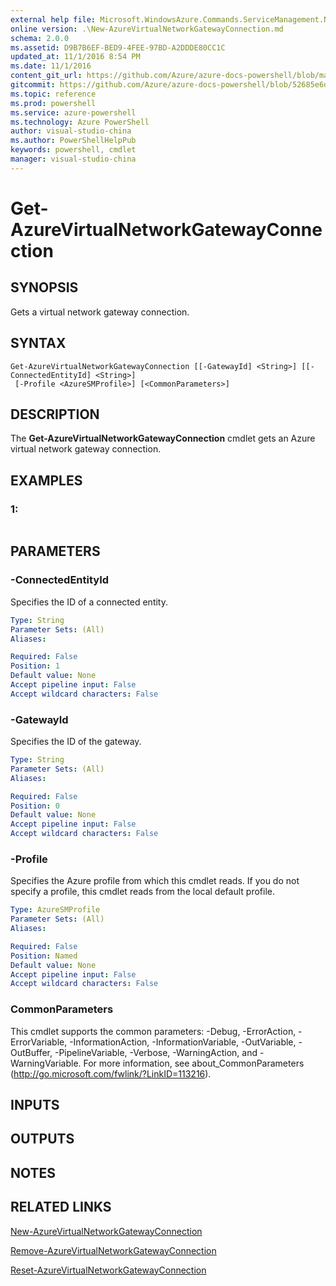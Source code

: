 ```yaml
---
external help file: Microsoft.WindowsAzure.Commands.ServiceManagement.Network.dll-Help.xml
online version: .\New-AzureVirtualNetworkGatewayConnection.md
schema: 2.0.0
ms.assetid: D9B7B6EF-BED9-4FEE-97BD-A2DDDE80CC1C
updated_at: 11/1/2016 8:54 PM
ms.date: 11/1/2016
content_git_url: https://github.com/Azure/azure-docs-powershell/blob/master/azureps-cmdlets-docs/ServiceManagement/Azure.Networking/v1.6.1/Get-AzureVirtualNetworkGatewayConnection.md
gitcommit: https://github.com/Azure/azure-docs-powershell/blob/52685e6d246396611d0a7cb1781c171e33e2a4ff/azureps-cmdlets-docs/ServiceManagement/Azure.Networking/v1.6.1/Get-AzureVirtualNetworkGatewayConnection.md
ms.topic: reference
ms.prod: powershell
ms.service: azure-powershell
ms.technology: Azure PowerShell
author: visual-studio-china
ms.author: PowerShellHelpPub
keywords: powershell, cmdlet
manager: visual-studio-china
---
```


# Get-AzureVirtualNetworkGatewayConnection

## SYNOPSIS
Gets a virtual network gateway connection.

## SYNTAX

```
Get-AzureVirtualNetworkGatewayConnection [[-GatewayId] <String>] [[-ConnectedEntityId] <String>]
 [-Profile <AzureSMProfile>] [<CommonParameters>]
```

## DESCRIPTION
The **Get-AzureVirtualNetworkGatewayConnection** cmdlet gets an Azure virtual network gateway connection.

## EXAMPLES

### 1:
```

```

## PARAMETERS

### -ConnectedEntityId
Specifies the ID of a connected entity.

```yaml
Type: String
Parameter Sets: (All)
Aliases: 

Required: False
Position: 1
Default value: None
Accept pipeline input: False
Accept wildcard characters: False
```

### -GatewayId
Specifies the ID of the gateway.

```yaml
Type: String
Parameter Sets: (All)
Aliases: 

Required: False
Position: 0
Default value: None
Accept pipeline input: False
Accept wildcard characters: False
```

### -Profile
Specifies the Azure profile from which this cmdlet reads. 
If you do not specify a profile, this cmdlet reads from the local default profile.

```yaml
Type: AzureSMProfile
Parameter Sets: (All)
Aliases: 

Required: False
Position: Named
Default value: None
Accept pipeline input: False
Accept wildcard characters: False
```

### CommonParameters
This cmdlet supports the common parameters: -Debug, -ErrorAction, -ErrorVariable, -InformationAction, -InformationVariable, -OutVariable, -OutBuffer, -PipelineVariable, -Verbose, -WarningAction, and -WarningVariable. For more information, see about_CommonParameters (http://go.microsoft.com/fwlink/?LinkID=113216).

## INPUTS

## OUTPUTS

## NOTES

## RELATED LINKS

[New-AzureVirtualNetworkGatewayConnection](xref:ServiceManagement/Azure.Networking/v1.6.1/New-AzureVirtualNetworkGatewayConnection.md)

[Remove-AzureVirtualNetworkGatewayConnection](xref:ServiceManagement/Azure.Networking/v1.6.1/Remove-AzureVirtualNetworkGatewayConnection.md)

[Reset-AzureVirtualNetworkGatewayConnection](xref:ServiceManagement/Azure.Networking/v1.6.1/Reset-AzureVirtualNetworkGatewayConnection.md)



